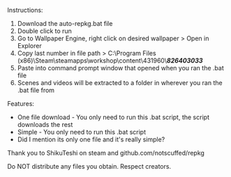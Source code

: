 Instructions:
1. Download the auto-repkg.bat file
2. Double click to run
3. Go to Wallpaper Engine, right click on desired wallpaper > Open in Explorer
4. Copy last number in file path > C:\Program Files (x86)\Steam\steamapps\workshop\content\431960\\***826403033***
5. Paste into command prompt window that opened when you ran the .bat file
6. Scenes and videos will be extracted to a folder in wherever you ran the .bat file from

Features:
- One file download - You only need to run this .bat script, the script downloads the rest
- Simple - You only need to run this .bat script
- Did I mention its only one file and it's really simple?


Thank you to ShikuTeshi on steam and github.com/notscuffed/repkg

Do NOT distribute any files you obtain. Respect creators.
